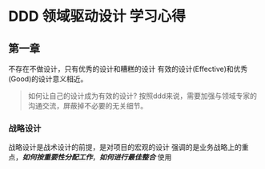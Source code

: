# DDD 领域驱动设计 学习心得
## 第一章
不存在不做设计，只有优秀的设计和糟糕的设计
有效的设计(Effective)和优秀(Good)的设计意义相近。
> 如何让自己的设计成为有效的设计?
> 按照ddd来说，需要加强与领域专家的沟通交流，屏蔽掉不必要的无关细节。

### 战略设计
战略设计是战术设计的前提，是对项目的宏观的设计
强调的是业务战略上的重点，***如何按重要性分配工作***，***如何进行最佳整合***
使用
